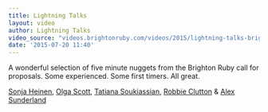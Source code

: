 ```yaml
---
title: Lightning Talks
layout: video
author: Lightning Talks
video_source: "videos.brightonruby.com/videos/2015/lightning-talks-brighton-ruby-2016.mp4"
date: '2015-07-20 11:40'
---
```


A wonderful selection of five minute nuggets from the Brighton Ruby call for proposals. Some experienced. Some first timers. All great.

[Sonja Heinen](https://twitter.com/sonjaheinen), [Olga Scott](https://twitter.com/olga_scott), [Tatiana Soukiassian](https://twitter.com/binaryberry), [Robbie Clutton](https://twitter.com/robb1e) & [Alex Sunderland](https://twitter.com/felltir)

